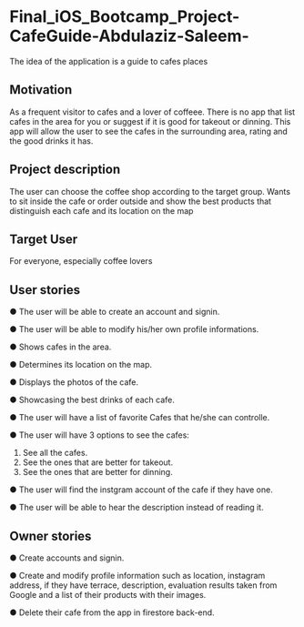 # Final_iOS_Bootcamp_Project-CafeGuide-Abdulaziz-Saleem-
The idea of the application is a guide to cafes places

## Motivation
As a frequent visitor to cafes and a lover of coffeee. There is no app that list cafes in the area for you
or suggest if it is good for takeout or dinning. 
This app will allow the user to see the cafes in the surrounding area, rating and the good drinks it has.

## Project description
The user can choose the coffee shop according to the target group. Wants to sit inside the cafe or order outside and show the best products that distinguish each cafe and its location on the map

## Target User
For everyone, especially coffee lovers


## User stories
● The user will be able to create an account and signin.

● The user will be able to modify his/her own profile informations.

● Shows cafes in the area.

● Determines its location on the map.

● Displays the photos of the cafe.

● Showcasing the best drinks of each cafe.

● The user will have a list of favorite Cafes that he/she can controlle.

● The user will have 3 options to see the cafes:
  1. See all the cafes.
  2. See the ones that are better for takeout.
  3. See the ones that are better for dinning.
  
● The user will find the instgram account of the cafe if they have one.

● The user will be able to hear the description instead of reading it. 


## Owner stories

● Create accounts and signin.

● Create and modify profile information such as location, instagram address, if they have terrace, description, evaluation results taken from Google and a list of their products with their images.

● Delete their cafe from the app in firestore back-end.


